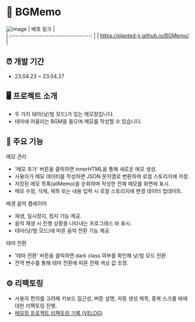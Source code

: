 # 📝 BGMemo
![image](https://github.com/planted-ji/BGMemo/assets/123479997/3b7303b3-47e4-4d43-8acb-9b747b0a4690)
|              배포 링크                |  
| :----------------------------------: | 
| https://planted-ji.github.io/BGMemo/ | 

## ⏰ 개발 기간
- 23.04.23 ~ 23.04.27
  
## 🖥️ 프로젝트 소개
- 두 가지 테마(낮/밤 모드)가 있는 메모장입니다.  
- 테마에 어울리는 BGM을 들으며 메모를 작성할 수 있습니다.

## 📌 주요 기능
메모 관리
- '메모 추가' 버튼을 클릭하면 innerHTML을 통해 새로운 메모 생성.
- 사용자가 메모 데이터를 작성하면 JSON 문자열로 변환하여 로컬 스토리지에 저장.
- 저장된 메모 목록(allMemo)을 순회하며 작성한 전체 메모를 화면에 표시.
- 메모 수정, 삭제, 제목 또는 내용 입력 시 로컬 스토리지에 변경 데이터 업데이트.

배경 음악 플레이어
- 재생, 일시정지, 정지 기능 제공.
- 음악 재생 시 진행 상황을 나타내는 프로그레스 바 표시.
- 테마(낮/밤 모드)에 따른 음악 전환 기능 제공.

테마 전환
- '테마 전환' 버튼을 클릭하면 dark class 여부를 확인해 낮/밤 모드 전환.
- 전역 변수를 통해 테마 전환에 따른 전체 색상 값 조정.

## ⚙️ 리팩토링
- 사용자 편의를 고려해 키보드 접근성, 버튼 설명, 자동 생성 제목, 중복 스크롤 바에 대한 리팩토링 진행.
- [메모장 프로젝트 리팩토링 기록 (VELOG)](https://velog.io/@simej1214/BGMemo-%EB%A6%AC%ED%8C%A9%ED%86%A0%EB%A7%81)
